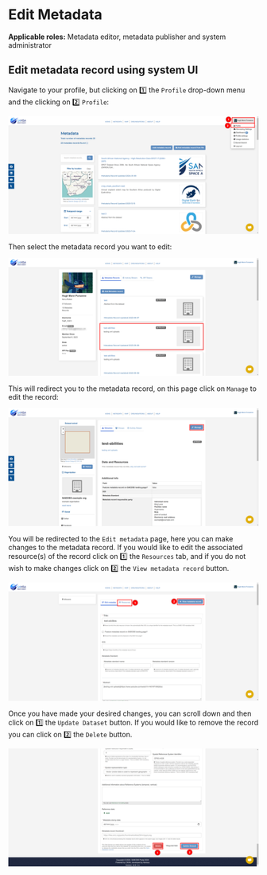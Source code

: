 # Edit Metadata

**Applicable roles:** Metadata editor, metadata publisher and system administrator

## Edit metadata record using system UI

Navigate to your profile, but clicking on 1️⃣ the `Profile` drop-down menu and the clicking on 2️⃣ `Profile`:

![Edit Metadata 1](img/editing-metadata-1.png)

Then select the metadata record you want to edit:

![Edit Metadata 2](img/editing-metadata-2.png)

This will redirect you to the metadata record, on this page click on `Manage` to edit the record:

![Edit Metadata 3](img/editing-metadata-3.png)

You will be redirected to the `Edit metadata` page, here you can make changes to the metadata record. If you would like to edit the associated resource(s) of the record click on 1️⃣ the `Resources` tab, and if you do not wish to make changes click on 2️⃣ the `View metadata record` button.

![Edit Metadata 4](img/editing-metadata-4.png)

Once you have made your desired changes, you can scroll down and then click on 1️⃣ the `Update Dataset` button. If you would like to remove the record you can click on 2️⃣ the `Delete` button.

![Edit Metadata 5](img/editing-metadata-5.png)
